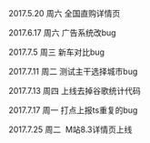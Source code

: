 2017.5.20  周六	 全国直购详情页

2017.6.17  周六	 广告系统改bug

2017.7.5   周三   新车对比bug

2017.7.11  周二   测试主干选择城市bug

2017.7.13  周四   上线去掉谷歌统计代码

2017.7.17  周一   打点上报ts重复的bug

2017.7.25 周二  M站8.3详情页上线
